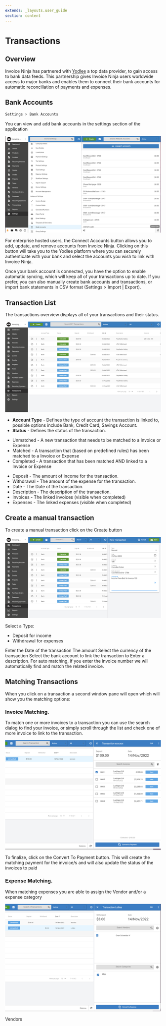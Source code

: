 ```yaml
---
extends: _layouts.user_guide
section: content
---
```


# Transactions

## Overview

Invoice Ninja has partnered with [Yodlee](https://www.yodlee.com) a top data provider, to gain access to bank data feeds. This partnership gives Invoice Ninja users worldwide access to major banks and enables them to connect their bank accounts for automatic reconciliation of payments and expenses.

## Bank Accounts

```bash
Settings > Bank Accounts
```

You can view and add bank accounts in the settings section of the application

![alt text](/assets/images/transactions/bank_account_list.png "Bank Accounts")

For enterprise hosted users, the Connect Accounts button allows you to add, update, and remove accounts from Invoice Ninja. Clicking on this button will take you to the Yodlee platform where you can securely authenticate with your bank and select the accounts you wish to link with Invoice Ninja.

Once your bank account is connected, you have the option to enable automatic syncing, which will keep all of your transactions up to date. If you prefer, you can also manually create bank accounts and transactions, or import bank statements in CSV format (Settings > Import | Export).

## Transaction List

The transactions overview displays all of your transactions and their status.

![alt text](/assets/images/transactions/transaction_list.png "Transaction Overview")

* **Account Type** - Defines the type of account the transaction is linked to, possible options include Bank, Credit Card, Savings Account.
* **Status** - Defines the status of the transaction.
 - Unmatched - A new transaction that needs to be matched to a Invoice or Expense
 - Matched - A transaction that (based on predefined rules) has been matched to a Invoice or Expense
 - Completed - A transaction that has been matched AND linked to a Invoice or Expense
* Deposit - The amount of income for the transaction.
* Withdrawal - The amount of the expense for the transaction.
* Date - The Date of the transaction.
* Description - The description of the transaction.
* Invoices - The linked invoices (visible when completed)
* Expenses - The linked expenses (visible when completed)

## Create a manual transaction

To create a manual transaction click on the Create button

![alt text](/assets/images/transactions/new_transaction.png "Create a manual transaction")

Select a Type:

 - Deposit for income
 - Withdrawal for expenses

Enter the Date of the transaction
The amount
Select the currency of the transaction
Select the bank account to link the transaction to
Enter a description. For auto matching, if you enter the invoice number we will automatically find and match the related invoice.

## Matching Transactions

When you click on a transaction a second window pane will open which will show you the matching options:

### Invoice Matching.

To match one or more invoices to a transaction you can use the search dialog to find your invoice, or simply scroll through the list and check one of more invoice to link to the transaction.

![alt text](/assets/images/user_guide/invoice_match.png "Match a invoice")

To finalize, click on the Convert To Payment button. This will create the matching payment for the invoice/s and will also update the status of the invoices to paid

### Expense Matching.

When matching expenses you are able to assign the Vendor and/or a expense category

![alt text](/assets/images/user_guide/expense_match.png "Match a expense")


<x-next url=/docs/vendors>Vendors</x-next>